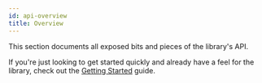 ```yaml
---
id: api-overview
title: Overview
---
```


This section documents all exposed bits and pieces of the library's API.

If you're just looking to get started quickly and already have a feel for the
library, check out the [Getting Started](getting-started.md) guide.
